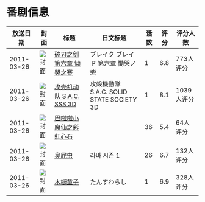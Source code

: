 # 番剧信息

|放送日期|封面|标题|日文标题|话数|评分|评分人数|
|---|---|---|---|---|---|---|
|2011-03-26|![封面](https://lain.bgm.tv/pic/cover/c/85/93/11045_7Cxy2.jpg)|[破刃之剑 第六章 恸哭之寨](https://bangumi.tv/subject/11045)|ブレイク ブレイド 第六章 慟哭ノ砦|1|6.8|773人评分|
|2011-03-26|![封面](https://lain.bgm.tv/pic/cover/c/ec/88/12885_NVyWs.jpg)|[攻壳机动队 S.A.C. SSS 3D](https://bangumi.tv/subject/12885)|攻殻機動隊 S.A.C. SOLID STATE SOCIETY 3D|1|8.1|1039人评分|
|2011-03-26|![封面](https://lain.bgm.tv/pic/cover/c/04/70/18753_deefU.jpg)|[巴啦啦小魔仙之彩虹心石](https://bangumi.tv/subject/18753)||36|5.4|64人评分|
|2011-03-26|![封面](https://lain.bgm.tv/pic/cover/c/dc/23/141347_4zzjV.jpg)|[臭屁虫](https://bangumi.tv/subject/141347)|라바 시즌 1|26|6.7|132人评分|
|2011-03-26|![封面](https://lain.bgm.tv/pic/cover/c/ad/b0/14759_ZGMMr.jpg)|[木橱童子](https://bangumi.tv/subject/14759)|たんすわらし|1|6.9|328人评分|
